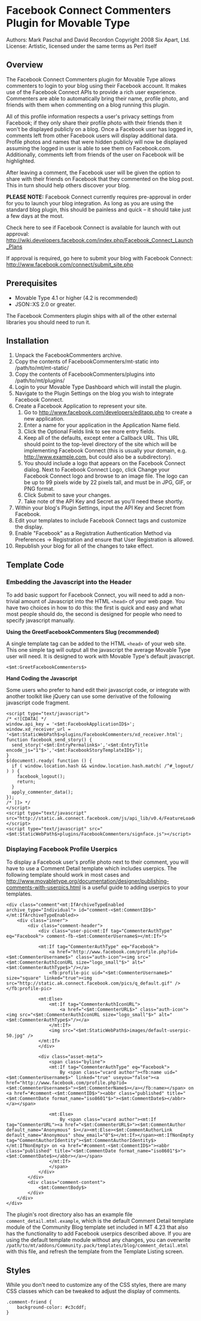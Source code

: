 # Facebook Connect Commenters Plugin for Movable Type

Authors: Mark Paschal and David Recordon
Copyright 2008 Six Apart, Ltd.
License: Artistic, licensed under the same terms as Perl itself

## Overview

The Facebook Connect Commenters plugin for Movable Type allows commenters to login to your blog using their Facebook account.  It makes use of the Facebook Connect APIs to provide a rich user experience.  Commenters are able to automatically bring their name, profile photo, and friends with them when commenting on a blog running this plugin.

All of this profile information respects a user's privacy settings from Facebook; if they only share their profile photo with their friends then it won't be displayed publicly on a blog. Once a Facebook user has logged in, comments left from other Facebook users will display additional data.  Profile photos and names that were hidden publicly will now be displayed assuming the logged in user is able to see them on Facebook.com.  Additionally, comments left from friends of the user on Facebook will be highlighted.

After leaving a comment, the Facebook user will be given the option to share with their friends on Facebook that they commented on the blog post.  This in turn should help others discover your blog.

**PLEASE NOTE:** Facebook Connect currently requires pre-approval in order for you to launch your blog integration. As long as you are using the standard blog plugin, this should be painless and quick – it should take just a few days at the most.   

Check here to see if Facebook Connect is available for launch with out approval: <http://wiki.developers.facebook.com/index.php/Facebook_Connect_Launch_Plans>

If approval is required, go here to submit your blog with Facebook Connect: <http://www.facebook.com/connect/submit_site.php>


## Prerequisites

* Movable Type 4.1 or higher (4.2 is recommended)
* JSON::XS 2.0 or greater.

The Facebook Commenters plugin ships with all of the other external libraries you should need to run it.

## Installation

1. Unpack the FacebookCommenters archive.
2. Copy the contents of FacebookCommenters/mt-static into /path/to/mt/mt-static/
3. Copy the contents of FacebookCommenters/plugins into /path/to/mt/plugins/
4. Login to your Movable Type Dashboard which will install the plugin.
5. Navigate to the Plugin Settings on the blog you wish to integrate Facebook Connect.
6. Create a Facebook Application to represent your site.
    1. Go to http://www.facebook.com/developers/editapp.php to create a new application.
    2. Enter a name for your application in the Application Name field.
    3. Click the Optional Fields link to see more entry fields.
    4. Keep all of the defaults, except enter a Callback URL. This URL should point to
    the top-level directory of the site which will be implementing Facebook Connect
    (this is usually your domain, e.g. http://www.example.com, but could also be a
    subdirectory).
    5. You should include a logo that appears on the Facebook Connect dialog. Next to
    Facebook Connect Logo, click Change your Facebook Connect logo and browse to an
    image file. The logo can be up to 99 pixels wide by 22 pixels tall, and must be
    in JPG, GIF, or PNG format.
    6. Click Submit to save your changes.
    7. Take note of the API Key and Secret as you'll need these shortly.
7. Within your blog's Plugin Settings, input the API Key and Secret from Facebook.
8. Edit your templates to include Facebook Connect tags and customize the display.
9. Enable "Facebook" as a Registration Authentication Method via
Preferences -> Registration and ensure that User Registration is allowed.
10. Republish your blog for all of the changes to take effect.

## Template Code

### Embedding the Javascript into the Header

To add basic support for Facebook Connect, you will need to add a non-trivial amount of Javascript into the HTML `<head>` of your web page. You have two choices in how to do this: the first is quick and easy and what most people should do, the second is designed for people who need to specify javascript manually. 

**Using the GreetFacebookCommenters Slug (recommended)**

A single template tag can be added to the HTML `<head>` of your web site. This one simple tag will output all the javascript the average Movable Type user will need. It is designed to work with Movable Type's default javascript.

    <$mt:GreetFacebookCommenters$>

**Hand Coding the Javascript**

Some users who prefer to hand edit their javascript code, or integrate with another toolkit like jQuery can use some derivative of the following javascript code fragment.

    <script type="text/javascript">
    /* <![CDATA[ */
    window.api_key = '<$mt:FacebookApplicationID$>';
    window.xd_receiver_url = '<$mt:StaticWebPath$>plugins/FacebookCommenters/xd_receiver.html';
    function facebook_send_story() {
      send_story('<$mt:EntryPermalink$>','<$mt:EntryTitle encode_js="1"$>','<$mt:FacebookStoryTemplateID$>');
    }
    $(document).ready( function () {
      if ( window.location.hash && window.location.hash.match( /^#_logout/ ) ) {
        facebook_logout();
        return;
      }
      apply_commenter_data();
    });
    /* ]]> */
    </script>
    <script type="text/javascript" src="http://static.ak.connect.facebook.com/js/api_lib/v0.4/FeatureLoader.js.php"></script>
    <script type="text/javascript" src="<$mt:StaticWebPath$>plugins/FacebookCommenters/signface.js"></script>

### Displaying Facebook Profile Userpics

To display a Facebook user's profile photo next to their comment, you will have to use a Comment Detail template which includes userpics.  The following template should work in most cases and http://www.movabletype.org/documentation/designer/publishing-comments-with-userpics.html is a useful guide to adding userpics to your templates.

    <div class="comment"<mt:IfArchiveTypeEnabled archive_type="Individual"> id="comment-<$mt:CommentID$>"</mt:IfArchiveTypeEnabled>>
        <div class="inner">
            <div class="comment-header">
                <div class="user-pic<mt:If tag="CommenterAuthType" eq="Facebook"> comment-fb-<$mt:CommenterUsername$></mt:If>">
    
                <mt:If tag="CommenterAuthType" eq="Facebook">
                    <a href="http://www.facebook.com/profile.php?id=<$mt:CommenterUsername$>" class="auth-icon"><img src="<$mt:CommenterAuthIconURL size="logo_small"$>" alt="<$mt:CommenterAuthType$>"/></a>
                    <fb:profile-pic uid="<$mt:CommenterUsername$>" size="square" linked="true"><img src="http://static.ak.connect.facebook.com/pics/q_default.gif" /></fb:profile-pic>
    
                <mt:Else>
                    <mt:If tag="CommenterAuthIconURL">
                        <a href="<$mt:CommenterURL$>" class="auth-icon"><img src="<$mt:CommenterAuthIconURL size="logo_small"$>" alt="<$mt:CommenterAuthType$>"/></a>
                    </mt:If>
                    <img src="<$mt:StaticWebPath$>images/default-userpic-50.jpg" />
                </mt:If>
                </div>
    
                <div class="asset-meta">
                    <span class="byline">
                    <mt:If tag="CommenterAuthType" eq="Facebook">
                        By <span class="vcard author"><fb:name uid="<$mt:CommenterUsername$>" linked="true" useyou="false"><a href="http://www.facebook.com/profile.php?id=<$mt:CommenterUsername$>"><$mt:CommenterName$></a></fb:name></span> on <a href="#comment-<$mt:CommentID$>"><abbr class="published" title="<$mt:CommentDate format_name="iso8601"$>"><$mt:CommentDate$></abbr></a></span>
    
                    <mt:Else>
                        By <span class="vcard author"><mt:If tag="CommenterURL"><a href="<$mt:CommenterURL$>"><$mt:CommentAuthor default_name="Anonymous" $></a><mt:Else><$mt:CommentAuthorLink default_name="Anonymous" show_email="0"$></mt:If></span><mt:IfNonEmpty tag="CommentAuthorIdentity"><$mt:CommentAuthorIdentity$></mt:IfNonEmpty> on <a href="#comment-<$mt:CommentID$>"><abbr class="published" title="<$mt:CommentDate format_name="iso8601"$>"><$mt:CommentDate$></abbr></a></span>
                    </mt:If>
                    </span>
                </div>
            </div>
            <div class="comment-content">
                <$mt:CommentBody$>
            </div>
        </div>
    </div>

The plugin's root directory also has an example file `comment_detail.mtml.example`, which is the default Comment Detail template module of the Community Blog template set included in MT 4.23 that also has the functionality to add Facebook userpics described above.  If you are using the default template module without any changes, you can overwrite `/path/to/mt/addons/Community.pack/templates/blog/comment_detail.mtml` with this file, and refresh the template from the Template Listing screen.

## Styles

While you don't need to customize any of the CSS styles, there are many CSS classes which can be tweaked to adjust the display of comments.

    .comment-friend {
        background-color: #c3cddf;
    }

